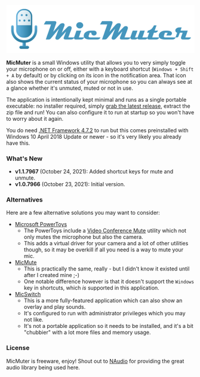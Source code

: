 ![MicMuter Logo](MicMuter-Logo.png)

**MicMuter** is a small Windows utility that allows you to very simply toggle your microphone on or off, either with a keyboard shortcut (`Windows + Shift + A` by default) or by clicking on its icon in the notification area. That icon also shows the current status of your microphone so you can always see at a glance whether it's unmuted, muted or not in use.

The application is intentionally kept minimal and runs as a single portable executable: no installer required, simply [grab the latest release](https://github.com/jelledruyts/MicMuter/releases/latest), extract the zip file and run! You can also configure it to run at startup so you won't have to worry about it again.

You do need [.NET Framework 4.7.2](https://dotnet.microsoft.com/download/dotnet-framework/net472) to run but this comes preinstalled with Windows 10 April 2018 Update or newer - so it's very likely you already have this.

### What's New

- **v1.1.7967** (October 24, 2021): Added shortcut keys for mute and unmute.
- **v1.0.7966** (October 23, 2021): Initial version.

### Alternatives

Here are a few alternative solutions you may want to consider:

- [Microsoft PowerToys](https://docs.microsoft.com/windows/powertoys/)
  - The PowerToys include a [Video Conference Mute](https://docs.microsoft.com/windows/powertoys/video-conference-mute) utility which not only mutes the microphone but also the camera.
  - This adds a virtual driver for your camera and a lot of other utilities though, so it may be overkill if all you need is a way to mute your mic.
- [MicMute](https://github.com/Anc813/MicMute)
  - This is practically the same, really - but I didn't know it existed until after I created mine ;-)
  - One notable difference however is that it doesn't support the `Windows` key in shortcuts, which *is* supported in this application.
- [MicSwitch](https://github.com/iXab3r/MicSwitch)
  - This is a more fully-featured application which can also show an overlay and play sounds.
  - It's configured to run with administrator privileges which you may not like.
  - It's not a portable application so it needs to be installed, and it's a bit "chubbier" with a lot more files and memory usage.

### License

MicMuter is freeware, enjoy! Shout out to [NAudio](https://github.com/naudio/NAudio) for providing the great audio library being used here.
